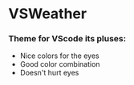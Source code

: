 # VSWeather 

### Theme for VScode its pluses:<br>
* Nice colors for the eyes
* Good color combination
* Doesn't hurt eyes
